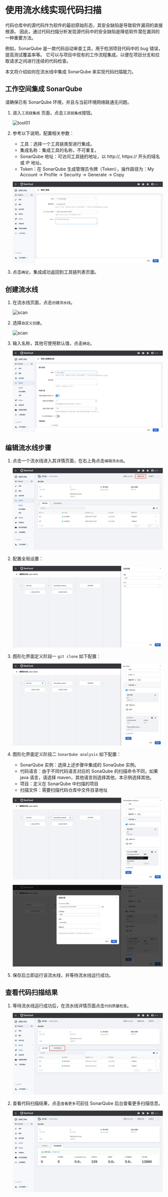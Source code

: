 # 使用流水线实现代码扫描

代码仓库中的源代码作为软件的最初原始形态，其安全缺陷是导致软件漏洞的直接根源。
因此，通过代码扫描分析发现源代码中的安全缺陷是降低软件潜在漏洞的一种重要方法。

例如，SonarQube 是一款代码自动审查工具，用于检测项目代码中的 bug 错误，提高测试覆盖率等。
它可以与项目中现有的工作流程集成，以便在项目分支和拉取请求之间进行连续的代码检查。

本文将介绍如何在流水线中集成 SonarQube 来实现代码扫描能力。

## 工作空间集成 SonarQube

请确保已有 SonarQube 环境，并且与当前环境网络联通无问题。

1. 进入`工具链集成` 页面，点击`工具链集成`按钮。

    ![tool01](https://docs.daocloud.io/daocloud-docs-images/docs/amamba/images/tool01.png)

2. 参考以下说明，配置相关参数：

    - 工具：选择一个工具链类型进行集成。
    - 集成名称：集成工具的名称，不可重复。
    - SonarQube 地址：可访问工具链的地址，以 http://, https:// 开头的域名或 IP 地址。
    - Token：在 SonarQube 生成管理员令牌（Token），操作路径为：My Account -> Profile -> Security -> Generate -> Copy

    ![scan](../images/sonarqube11.png)

3. 点击`确定`，集成成功返回到工具链列表页面。

## 创建流水线

1. 在流水线页面，点击`创建流水线`。

    ![scan](https://docs.daocloud.io/daocloud-docs-images/docs/amamba/images/scanp01.png)

2. 选择`自定义创建`。

    ![scan](https://docs.daocloud.io/daocloud-docs-images/docs/amamba/images/scanp02.png)

3. 输入名称，其他可使用默认值，点击`确定`。

    ![scan](../images/sonarqube12.png)

## 编辑流水线步骤

1. 点击一个流水线进入其详情页面，在右上角点击`编辑流水线`。

    ![scan](../images/sonarqube13.png)

2. 配置全局设置：

    ![scan](../images/sonarqube14.png)

3. 图形化界面定义阶段一 `git clone` 如下配置：

    ![scan](../images/sonarqube15.png)

4. 图形化界面定义阶段二 `SonarQube analysis` 如下配置：

   - SonarQube 实例：选择上述步骤中集成的 SonaQube 实例。
   - 代码语言：由于不同代码语言对应的 SonaQube 的扫描命令不同，如果 java 语言，请选择 maven，其他语言则选择其他，本示例选择其他。
   - 项目：定义在 SonarQube 中扫描的项目
   - 扫描文件：需要扫描代码仓库中文件目录地址

    ![scan](../images/sonarqube16.png)
    
    ![scan](../images/sonarqube17.png)

5. 保存后立即运行该流水线，并等待流水线运行成功。

## 查看代码扫描结果

1. 等待流水线运行成功后，在流水线详情页面点击`代码质量检查`。

    ![scan](../images/sonarqube18.png)

2. 查看代码扫描结果，点击`查看更多`可前往 SonarQube 后台查看更多扫描信息。

    ![scan](../images/sonarqube19.png)

